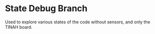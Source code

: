 # State Debug Branch

Used to explore various states of the code without sensors, and only the TINAH board.